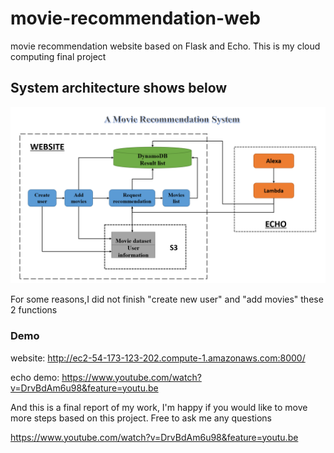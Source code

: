 # movie-recommendation-web
movie recommendation website based on Flask and Echo. This is my cloud computing final project


## System architecture shows below

<div align=center><img  src="https://github.com/QiyuZ/movie-recommendation-web/blob/master/Architecture.jpg"/></div>

For some reasons,I did not finish "create new user" and "add movies" these 2 functions

### Demo

website: http://ec2-54-173-123-202.compute-1.amazonaws.com:8000/

echo demo: https://www.youtube.com/watch?v=DrvBdAm6u98&feature=youtu.be

And this is a final report of my work, I'm happy if you would like to move more steps based on this project. Free to ask me any questions

https://www.youtube.com/watch?v=DrvBdAm6u98&feature=youtu.be
